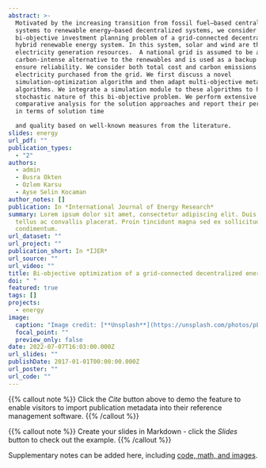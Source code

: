 ```yaml
---
abstract: >-
  Motivated by the increasing transition from fossil fuel–based centralized
  systems to renewable energy–based decentralized systems, we consider a
  bi-objective investment planning problem of a grid-connected decentralized
  hybrid renewable energy system. In this system, solar and wind are the main
  electricity generation resources.  A national grid is assumed to be a
  carbon-intense alternative to the renewables and is used as a backup source to
  ensure reliability. We consider both total cost and carbon emissions caused by
  electricity purchased from the grid. We first discuss a novel
  simulation-optimization algorithm and then adapt multi-objective metaheuristic
  algorithms. We integrate a simulation module to these algorithms to handle the
  stochastic nature of this bi-objective problem. We perform extensive
  comparative analysis for the solution approaches and report their performances
  in terms of solution time 

  and quality based on well-known measures from the literature.
slides: energy
url_pdf: ""
publication_types:
  - "2"
authors:
  - admin
  - Busra Okten
  - Ozlem Karsu
  - Ayse Selin Kocaman
author_notes: []
publication: In *International Journal of Energy Research*
summary: Lorem ipsum dolor sit amet, consectetur adipiscing elit. Duis posuere
  tellus ac convallis placerat. Proin tincidunt magna sed ex sollicitudin
  condimentum.
url_dataset: ""
url_project: ""
publication_short: In *IJER*
url_source: ""
url_video: ""
title: Bi-objective optimization of a grid-connected decentralized energy system
doi: " "
featured: true
tags: []
projects:
  - energy
image:
  caption: "Image credit: [**Unsplash**](https://unsplash.com/photos/pLCdAaMFLTE)"
  focal_point: ""
  preview_only: false
date: 2022-07-07T16:03:00.000Z
url_slides: ""
publishDate: 2017-01-01T00:00:00.000Z
url_poster: ""
url_code: ""
---
```


{{% callout note %}}
Click the _Cite_ button above to demo the feature to enable visitors to import publication metadata into their reference management software.
{{% /callout %}}

{{% callout note %}}
Create your slides in Markdown - click the _Slides_ button to check out the example.
{{% /callout %}}

Supplementary notes can be added here, including [code, math, and images](https://wowchemy.com/docs/writing-markdown-latex/).
